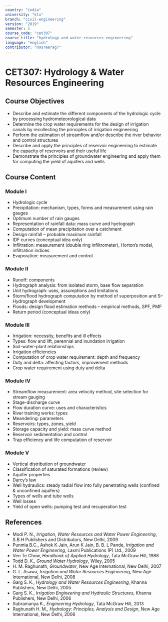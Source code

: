 ```yaml
---
country: "india"
university: "ktu"
branch: "civil-engineering"
version: "2019"
semester: 5
course_code: "cet307"
course_title: "hydrology-and-water-resources-engineering"
language: "english"
contributor: "@9sreerag7"
---
```


# CET307: Hydrology & Water Resources Engineering

## Course Objectives

- Describe and estimate the different components of the hydrologic cycle by processing hydrometeorological data  
- Determine the crop water requirements for the design of irrigation canals by recollecting the principles of irrigation engineering  
- Perform the estimation of streamflow and/or describe the river behavior and control structures  
- Describe and apply the principles of reservoir engineering to estimate the capacity of reservoirs and their useful life  
- Demonstrate the principles of groundwater engineering and apply them for computing the yield of aquifers and wells  

## Course Content

### Module I

- Hydrologic cycle  
- Precipitation: mechanism, types, forms and measurement using rain gauges  
- Optimum number of rain gauges  
- Representation of rainfall data: mass curve and hyetograph  
- Computation of mean precipitation over a catchment  
- Design rainfall – probable maximum rainfall  
- IDF curves (conceptual idea only)  
- Infiltration: measurement (double ring infiltrometer), Horton’s model, infiltration indices  
- Evaporation: measurement and control  

### Module II

- Runoff: components  
- Hydrograph analysis: from isolated storm, base flow separation  
- Unit hydrograph: uses, assumptions and limitations  
- Storm/flood hydrograph computation by method of superposition and S–Hydrograph development  
- Floods: design flood estimation methods – empirical methods, SPF, PMF  
- Return period (conceptual ideas only)  

### Module III

- Irrigation: necessity, benefits and ill effects  
- Types: flow and lift, perennial and inundation irrigation  
- Soil-water–plant relationships  
- Irrigation efficiencies  
- Computation of crop water requirement: depth and frequency  
- Duty and delta: affecting factors, improvement methods  
- Crop water requirement using duty and delta  

### Module IV

- Streamflow measurement: area velocity method, site selection for stream gauging  
- Stage-discharge curve  
- Flow duration curve: uses and characteristics  
- River training works: types  
- Meandering: parameters  
- Reservoirs: types, zones, yield  
- Storage capacity and yield: mass curve method  
- Reservoir sedimentation and control  
- Trap efficiency and life computation of reservoir  

### Module V

- Vertical distribution of groundwater  
- Classification of saturated formations (review)  
- Aquifer properties  
- Darcy’s law  
- Well hydraulics: steady radial flow into fully penetrating wells (confined & unconfined aquifers)  
- Types of wells and tube wells  
- Well losses  
- Yield of open wells: pumping test and recuperation test  

## References

- Modi P. N., *Irrigation, Water Resources and Water Power Engineering*, S.B.H Publishers and Distributors, New Delhi, 2009  
- Punmia B.C., Ashok K Jain, Arun K Jain, B. B. L Pande, *Irrigation and Water Power Engineering*, Laxmi Publications (P) Ltd., 2009  
- Ven Te Chow, *Handbook of Applied Hydrology*, Tata McGraw Hill, 1988  
- Todd D. K., *Ground Water Hydrology*, Wiley, 2005  
- H. M. Raghunath, *Groundwater*, New Age International, New Delhi, 2007  
- G. L. Asawa, *Irrigation and Water Resources Engineering*, New Age International, New Delhi, 2008  
- Garg S. K., *Hydrology and Water Resources Engineering*, Khanna Publishers, New Delhi, 2005  
- Garg S. K., *Irrigation Engineering and Hydraulic Structures*, Khanna Publishers, New Delhi, 2006  
- Subramanya K., *Engineering Hydrology*, Tata McGraw Hill, 2013  
- Raghunath H. M., *Hydrology: Principles, Analysis and Design*, New Age International, New Delhi, 2006  
